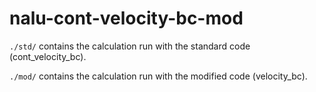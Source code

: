 # nalu-cont-velocity-bc-mod

`./std/` contains the calculation run with the standard code (cont_velocity_bc).

`./mod/` contains the calculation run with the modified code (velocity_bc).


